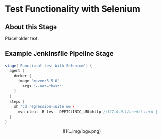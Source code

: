 # Test Functionality with Selenium

## About this Stage
Placeholder text.

## Example Jenkinsfile Pipeline Stage
```groovy
stage('Functional test With Selenium') {
  agent {
    docker {
      image 'maven:3.5.0'
        args '--net="host"'
    }
  }
  steps {
    sh "cd regression-suite && \
      mvn clean -B test -DPETCLINIC_URL=http://127.0.0.1/credit-card || true"
  }
}
```

<center id="footer">
  ![](../img/logo.png)
</center>
